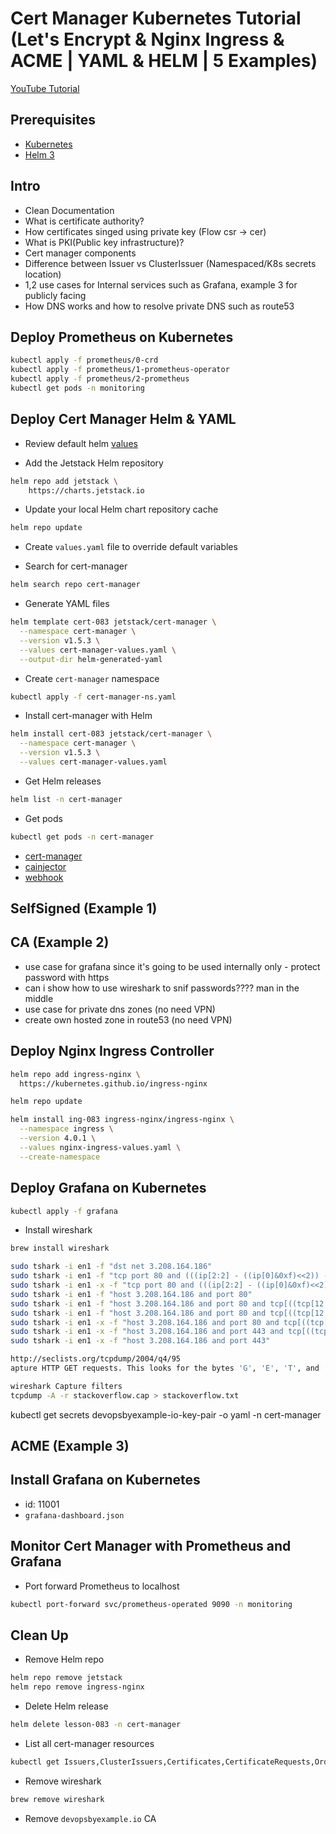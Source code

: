 # Cert Manager Kubernetes Tutorial (Let's Encrypt & Nginx Ingress & ACME | YAML & HELM | 5 Examples)

[YouTube Tutorial]()

## Prerequisites

- [Kubernetes](https://kubernetes.io/)
- [Helm 3](https://helm.sh/)

## Intro
- Clean Documentation
- What is certificate authority?
- How certificates singed using private key (Flow csr -> cer)
- What is PKI(Public key infrastructure)?
- Cert manager components
- Difference between Issuer vs ClusterIssuer (Namespaced/K8s secrets location)
- 1,2 use cases for Internal services such as Grafana, example 3 for publicly facing
- How DNS works and how to resolve private DNS such as route53

## Deploy Prometheus on Kubernetes
```bash
kubectl apply -f prometheus/0-crd
kubectl apply -f prometheus/1-prometheus-operator
kubectl apply -f prometheus/2-prometheus
kubectl get pods -n monitoring
```

## Deploy Cert Manager Helm & YAML

- Review default helm [values](https://github.com/jetstack/cert-manager/blob/master/deploy/charts/cert-manager/values.yaml)

- Add the Jetstack Helm repository

```bash
helm repo add jetstack \
    https://charts.jetstack.io
```

- Update your local Helm chart repository cache

```bash
helm repo update
```

- Create `values.yaml` file to override default variables

- Search for cert-manager

```bash
helm search repo cert-manager
```

- Generate YAML files

```bash
helm template cert-083 jetstack/cert-manager \
  --namespace cert-manager \
  --version v1.5.3 \
  --values cert-manager-values.yaml \
  --output-dir helm-generated-yaml
```
- Create `cert-manager` namespace
```bash
kubectl apply -f cert-manager-ns.yaml
```

- Install cert-manager with Helm
```bash
helm install cert-083 jetstack/cert-manager \
  --namespace cert-manager \
  --version v1.5.3 \
  --values cert-manager-values.yaml
```

- Get Helm releases
```bash
helm list -n cert-manager
```

- Get pods
```bash
kubectl get pods -n cert-manager
```
- [cert-manager](https://cert-manager.io/docs/concepts/)
- [cainjector](https://cert-manager.io/docs/concepts/ca-injector/)
- [webhook](https://cert-manager.io/docs/concepts/webhook/)

## SelfSigned (Example 1)
## CA (Example 2)
- use case for grafana since it's going to be used internally only - protect password with https
- can i show how to use wireshark to snif passwords???? man in the middle
- use case for private dns zones (no need VPN)
- create own hosted zone in route53 (no need VPN)

## Deploy Nginx Ingress Controller
```bash
helm repo add ingress-nginx \
  https://kubernetes.github.io/ingress-nginx
```
```bash
helm repo update
```
```bash
helm install ing-083 ingress-nginx/ingress-nginx \
  --namespace ingress \
  --version 4.0.1 \
  --values nginx-ingress-values.yaml \
  --create-namespace
```

## Deploy Grafana on Kubernetes
```bash
kubectl apply -f grafana
```

- Install wireshark
```bash
brew install wireshark
```
```bash
sudo tshark -i en1 -f "dst net 3.208.164.186"
sudo tshark -i en1 -f "tcp port 80 and (((ip[2:2] - ((ip[0]&0xf)<<2)) - ((tcp[12]&0xf0)>>2)) != 0)"
sudo tshark -i en1 -x -f "tcp port 80 and (((ip[2:2] - ((ip[0]&0xf)<<2)) - ((tcp[12]&0xf0)>>2)) != 0)" > test.pcap
sudo tshark -i en1 -f "host 3.208.164.186 and port 80"
sudo tshark -i en1 -f "host 3.208.164.186 and port 80 and tcp[((tcp[12:1] & 0xf0) >> 2):4] = 0x47455420"
sudo tshark -i en1 -f "host 3.208.164.186 and port 80 and tcp[((tcp[12:1] & 0xf0) >> 2):4] = 0x504f5354"
sudo tshark -i en1 -x -f "host 3.208.164.186 and port 80 and tcp[((tcp[12:1] & 0xf0) >> 2):4] = 0x504f5354" > login.pcap
sudo tshark -i en1 -x -f "host 3.208.164.186 and port 443 and tcp[((tcp[12:1] & 0xf0) >> 2):4] = 0x504f5354" > login-https.pcap
sudo tshark -i en1 -x -f "host 3.208.164.186 and port 443"

http://seclists.org/tcpdump/2004/q4/95
apture HTTP GET requests. This looks for the bytes 'G', 'E', 'T', and ' ' (hex values 47, 45, 54, and 20) just after the TCP header. "tcp[12:1] & 0xf0) >> 2" figures out the TCP header length. From Jefferson Ogata via the tcpdump-workers mailing list.

wireshark Capture filters
tcpdump -A -r stackoverflow.cap > stackoverflow.txt
```

kubectl get secrets devopsbyexample-io-key-pair -o yaml -n cert-manager


## ACME (Example 3)

## Install Grafana on Kubernetes
- id: 11001
- `grafana-dashboard.json`
## Monitor Cert Manager with Prometheus and Grafana
- Port forward Prometheus to localhost
```bash
kubectl port-forward svc/prometheus-operated 9090 -n monitoring
```

## Clean Up
- Remove Helm repo
```bash
helm repo remove jetstack
helm repo remove ingress-nginx
```
- Delete Helm release
```bash
helm delete lesson-083 -n cert-manager
```
- List all cert-manager resources
```bash
kubectl get Issuers,ClusterIssuers,Certificates,CertificateRequests,Orders,Challenges -A
```
- Remove wireshark
```bash
brew remove wireshark
```
- Remove `devopsbyexample.io` CA
